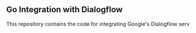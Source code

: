 ## Go Integration with Dialogflow
This repository contains the code for integrating Google's Dialogflow serv